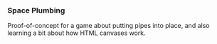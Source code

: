 ### Space Plumbing

Proof-of-concept for a game about putting pipes into place, and also learning a bit about how HTML canvases work.